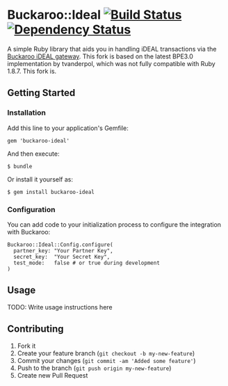 # Buckaroo::Ideal [![Build Status](https://secure.travis-ci.org/eet-nu/buckaroo-ideal.png)][Travis CI] [![Dependency Status](https://gemnasium.com/eet-nu/buckaroo-ideal.png)][Gemnasium]

A simple Ruby library that aids you in handling iDEAL transactions via the [Buckaroo iDEAL gateway].
This fork is based on the latest BPE3.0 implementation by tvanderpol, which was not fully compatible with Ruby 1.8.7. This fork is.

## Getting Started

### Installation

Add this line to your application's Gemfile:

    gem 'buckaroo-ideal'

And then execute:

    $ bundle

Or install it yourself as:

    $ gem install buckaroo-ideal

### Configuration

You can add code to your initialization process to configure the integration with Buckaroo:

    Buckaroo::Ideal::Config.configure(
      partner_key: "Your Partner Key",
      secret_key:  "Your Secret Key",
      test_mode:   false # or true during development
    )

## Usage

TODO: Write usage instructions here

## Contributing

1. Fork it
2. Create your feature branch (`git checkout -b my-new-feature`)
3. Commit your changes (`git commit -am 'Added some feature'`)
4. Push to the branch (`git push origin my-new-feature`)
5. Create new Pull Request

[Travis CI]: http://travis-ci.org/eet-nu/buckaroo-ideal
[Gemnasium]: https://gemnasium.com/eet-nu/buckaroo-ideal
[Buckaroo iDEAL Gateway]: http://www.buckaroo.nl/zakelijk/producten/betaalmethoden/ideal.aspx
